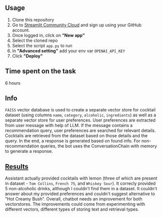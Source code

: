 ## Usage

1. Clone this repository
2. Go to [Streamlit Community Cloud](https://streamlit.io/cloud) and sign up using your GitHub account.
3. Once logged in, click on **"New app"**
4. Select the cloned repo
5. Select the script `app.py` to run
6. In **"Advanced setting"** add your env var `OPENAI_API_KEY`
7. Click **"Deploy"**

## Time spent on the task

6 hours

## Info

`FAISS` vector database is used to create a separate vector store for cocktail dataset (using columns `name`, `category`, `alcoholic`, `ingredients`) as well as a separate vector store for user preferences. 
User preferences are extracted from user message with help of LLM. If the message contains a recommendation query, user preferences are searched for relevant details. Cocktails are retrieved from the dataset based on those details and the query. In the end, a response is generated based on found info.
For non-recommendation queries, the bot uses the ConversationChain with memory to generate a response.

## [Results](https://github.com/botvyns/bartender/tree/main/images)

Assistant actually provided cocktails with lemon (three of which are present in dataset - `Tom Collins`, `French 75`, and `Whiskey Sour`). It correcly provided 5 non-alcoholic drinks, although I couldn't find them in a dataset. It couldn't answer about my provided preferences and couldn't suggest alternative to "Hot Creamy Bush".
Overall, chatbot needs an improvement for both vectorstores. The improvements could come from experimenting with different vectors, different types of storing text and retrieval types.
